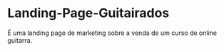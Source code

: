 # Landing-Page-Guitairados
É uma landing page de marketing sobre a venda de um curso de online guitarra.
